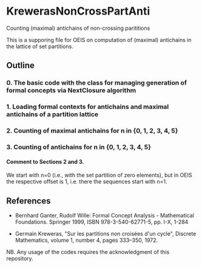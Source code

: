 # KrewerasNonCrossPartAnti
Counting (maximal) antichains of non-crossing parititions


This is a supporing file for OEIS on computation of (maximal) antichains in the lattice of set partitions.

## Outline

### 0. The basic code with the class for managing generation of formal concepts via NextClosure algorithm

### 1. Loading formal contexts for antichains and maximal antichains of a partition lattice

### 2. Counting of maximal antichains for n in {0, 1, 2, 3, 4, 5} 

### 3. Counting of  antichains for n in {0, 1, 2, 3, 4, 5}  

#### Comment to Sections 2 and 3.


We start with n=0 (i.e., with the set partition of zero elements), but in OEIS the respective offset is 1, i.e. there the sequences start with n=1.


## References

* Bernhard Ganter, Rudolf Wille:
Formal Concept Analysis - Mathematical Foundations. Springer 1999, ISBN 978-3-540-62771-5, pp. I-X, 1-284

* Germain Kreweras, "Sur les partitions non croisées d'un cycle", Discrete Mathematics, volume 1, number 4, pages 333–350, 1972.

NB. Any usage of the codes requires the acknowledgment of this repository.







